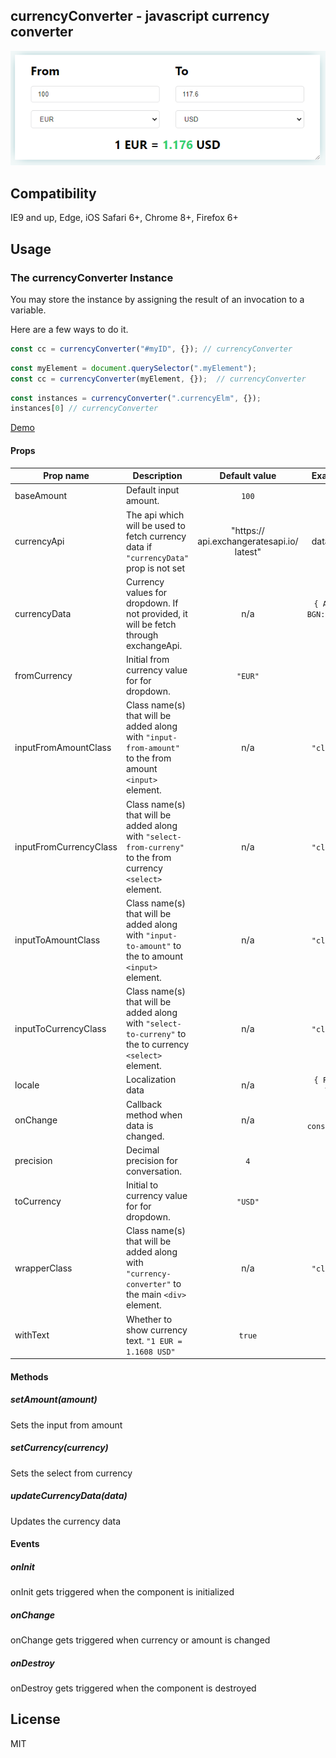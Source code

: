currencyConverter - javascript currency converter
----

![Screenshot](screenshot.png)

## Compatibility
IE9 and up, Edge, iOS Safari 6+, Chrome 8+, Firefox 6+

## Usage

### The currencyConverter Instance

You may store the instance by assigning the result of an invocation to a variable.

Here are a few ways to do it.

```js
const cc = currencyConverter("#myID", {}); // currencyConverter
```

```js
const myElement = document.querySelector(".myElement");
const cc = currencyConverter(myElement, {});  // currencyConverter
```

```js
const instances = currencyConverter(".currencyElm", {});
instances[0] // currencyConverter
```
[Demo](https://shailesh-satariya.github.io/currency-converter/demo/)

#### Props

|Prop name|Description|Default value|Example values|
|----|----|:----:|:----:|
|baseAmount|Default input amount.| `100` |`20`|
|currencyApi|The api which will be used to fetch currency data if `"currencyData"` prop is not set |"https://&#8203;api.exchangeratesapi.io/&#8203;latest"|"https://&#8203;data.fixer.io/api/&#8203;latest"|
|currencyData|Currency values for dropdown. If not provided, it will be fetch through exchangeApi.|n/a|`{ AUD: 1.6376, BGN: 1.9558, BRL: 6.0777}`|
|fromCurrency|Initial from currency value for for dropdown.|`"EUR"`|`"INR"`|
|inputFromAmountClass|Class name(s) that will be added along with `"input-from-amount"` to the from amount `<input>` element.|n/a| `"class1 class2"`|
|inputFromCurrencyClass|Class name(s) that will be added along with `"select-from-curreny"` to the from currency `<select>` element.|n/a| `"class1 class2"`|
|inputToAmountClass|Class name(s) that will be added along with `"input-to-amount"` to the to amount `<input>` element.|n/a| `"class1 class2"`|
|inputToCurrencyClass|Class name(s) that will be added along with `"select-to-curreny"` to the to currency `<select>` element.|n/a| `"class1 class2"`|
|locale|Localization data|n/a|`{ From: 'Von', To: 'Zu'}`|
|onChange|Callback method when data is changed.|n/a|`(data) => console.log(data)`|
|precision|Decimal precision for conversation.|`4`|`2`|
|toCurrency|Initial to currency value for for dropdown.|`"USD"`|`"JPY"`|
|wrapperClass|Class name(s) that will be added along with `"currency-converter"` to the main `<div>` element.| n/a | `"class1 class2"`|
|withText|Whether to show currency text. `"1 EUR = 1.1608 USD"`|`true`| `false` |

#### Methods
##### setAmount(amount)
Sets the input from amount

##### setCurrency(currency)
Sets the select from currency

##### updateCurrencyData(data)
Updates the currency data

#### Events
##### onInit
onInit gets triggered when the component is initialized

##### onChange
onChange gets triggered when currency or amount is changed

##### onDestroy
onDestroy gets triggered when the component is destroyed

License
----

MIT
